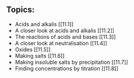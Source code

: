 ## Topics:
- Acids and alkalis [[11.1]]
- A closer look at acids and alkalis [[11.2]]
- The reactions of acids and bases [[11.3]]
- A closer look at neutralisation [[11.4]]
- Oxides [[11.5]]
- Making salts [[11.6]]
- Making insoluble salts by precipitation [[11.7]]
- Finding concentrations by titration [[11.8]]